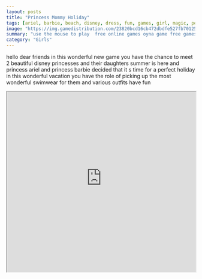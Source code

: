 ```yaml
---
layout: posts
title: "Princess Mommy Holiday"
tags: [ariel, barbie, beach, disney, dress, fun, games, girl, magic, perfect, princesses, wonderful, free, online, games, oyna, game, free, games, play, play, games]
image: "https://img.gamedistribution.com/23820bcd16cb472dbdfe527fb7012565.jpg"
summary: "use the mouse to play  free online games oyna game free games play play games"
category: "Girls"
---
```


hello dear friends in this wonderful new game you have the chance to meet 2 beautiful disney princesses and their daughters summer is here and princess ariel and princess barbie decided that it s time for a perfect holiday in this wonderful vacation you have the role of picking up the most wonderful swimwear for them and various outfits have fun

<iframe width="100%" height="480px;" src="https://flash.gamedistribution.com?game=23820bcd16cb472dbdfe527fb7012565"></iframe>